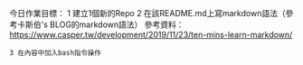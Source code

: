 今日作業目標：
    1 建立1個新的Repo
    2 在該README.md上寫markdown語法（參考卡斯伯's BLOG的markdown語法）
    參考資料：https://www.casper.tw/development/2019/11/23/ten-mins-learn-markdown/

    3 在內容中加入bash指令操作
